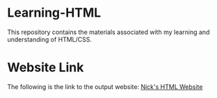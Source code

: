 # Learning-HTML
This repository contains the materials associated with my learning and understanding of HTML/CSS.

# Website Link
The following is the link to the output website:
<a href="https://nicholas-taliceo.github.io/Learning-HTML/">Nick's HTML Website</a>
